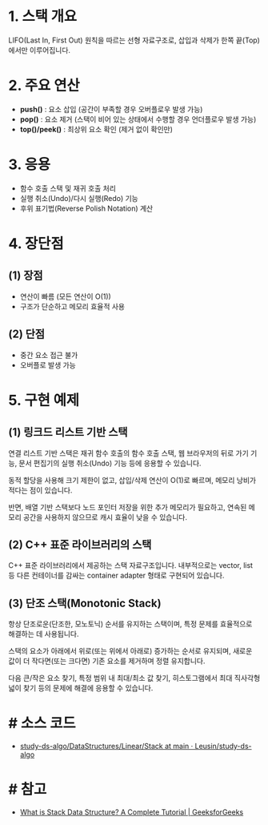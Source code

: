 # 1. 스택 개요

LIFO(Last In, First Out) 원칙을 따르는 선형 자료구조로, 삽입과 삭제가 한쪽 끝(Top)에서만 이루어집니다.

# **2. 주요 연산**

- **push()** :  요소 삽입 (공간이 부족할 경우 오버플로우 발생 가능)
- **pop()** : 요소 제거 (스택이 비어 있는 상태에서 수행할 경우 언더플로우 발생 가능)
- **top()/peek()** : 최상위 요소 확인 (제거 없이 확인만)

# **3. 응용**

- 함수 호출 스택 및 재귀 호출 처리
- 실행 취소(Undo)/다시 실행(Redo) 기능
- 후위 표기법(Reverse Polish Notation) 계산

# **4. 장단점**

## (1) 장점

- 연산이 빠름 (모든 연산이 O(1))
- 구조가 단순하고 메모리 효율적 사용

## **(2) 단점**

- 중간 요소 접근 불가
- 오버플로 발생 가능

# 5. 구현 예제

## (1) 링크드 리스트 기반 스택

연결 리스트 기반 스택은 재귀 함수 호출의 함수 호출 스택, 웹 브라우저의 뒤로 가기 기능, 문서 편집기의 실행 취소(Undo) 기능 등에 응용할 수 있습니다. 

동적 할당을 사용해 크기 제한이 없고, 삽입/삭제 연산이 O(1)로 빠르며, 메모리 낭비가 적다는 점이 있습니다. 

반면, 배열 기반 스택보다 노드 포인터 저장을 위한 추가 메모리가 필요하고, 연속된 메모리 공간을 사용하지 않으므로 캐시 효율이 낮을 수 있습니다.

## (2) C++ 표준 라이브러리의 스택

C++ 표준 라이브러리에서 제공하는 스택 자료구조입니다. 내부적으로는 vector, list 등 다른 컨테이너를 감싸는 container adapter 형태로 구현되어 있습니다.

## (3) 단조 스택(Monotonic Stack)

항상 단조로운(단조한, 모노토닉) 순서를 유지하는 스택이며, 특정 문제를 효율적으로 해결하는 데 사용됩니다.

스택의 요소가 아래에서 위로(또는 위에서 아래로) 증가하는 순서로 유지되며, 새로운 값이 더 작다면(또는 크다면) 기존 요소를 제거하며 정렬 유지합니다.

다음 큰/작은 요소 찾기, 특정 범위 내 최대/최소 값 찾기, 히스토그램에서 최대 직사각형 넓이 찾기 등의 문제에 해결에 응용할 수 있습니다.

# # 소스 코드

- [study-ds-algo/DataStructures/Linear/Stack at main · Leusin/study-ds-algo](https://github.com/Leusin/study-ds-algo/tree/main/DataStructures/Linear/Stack)

# # 참고

- [What is Stack Data Structure? A Complete Tutorial | GeeksforGeeks](https://www.geeksforgeeks.org/introduction-to-stack-data-structure-and-algorithm-tutorials/)